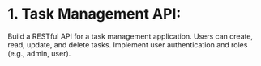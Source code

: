 # 1. Task Management API:

Build a RESTful API for a task management application. Users can create, read, update, and delete tasks. Implement user authentication and roles (e.g., admin, user).

<!-- 2. Recipe Sharing Platform:

Create a backend service that fetches weather data from a third-party API and serves it to a frontend application. Implement caching to reduce API calls.

3. Personal Finance Tracker:

Create an API for users to track their income, expenses, and budgets. Include features like reports and data visualization.

4. Book Review API:

Build a platform where users can add books, write reviews, and rate them. Implement user profiles and book recommendations based on ratings

5. Inventory Management System:

Create a backend for managing inventory in a retail environment. Features could include tracking stock levels, generating reports, and user roles for managers and staff.

6. Survey Application:

Develop an API that allows users to create and distribute surveys. Collect responses and provide analytics on results.

7. Real Estate Listings API:

Develop a backend for a real estate platform where users can list properties for sale or rent, search listings, and save favorites.

8. Social Media API:

Create a simplified social media platform where users can create profiles, follow each other, and post updates. Implement features like likes and comments. -->
